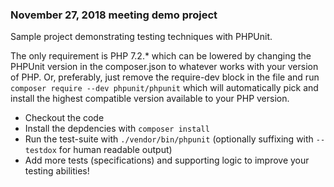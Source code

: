 ### November 27, 2018 meeting demo project

Sample project demonstrating testing techniques with PHPUnit.

The only requirement is PHP 7.2.* which can be lowered by changing the PHPUnit version in the composer.json to whatever works with your version of PHP. Or, preferably, just remove the require-dev block in the file and run `composer require --dev phpunit/phpunit` which will automatically pick and install the highest compatible version available to your PHP version.

* Checkout the code
* Install the depdencies with `composer install`
* Run the test-suite with `./vendor/bin/phpunit` (optionally suffixing with `--testdox` for human readable output)
* Add more tests (specifications) and supporting logic to improve your testing abilities!
